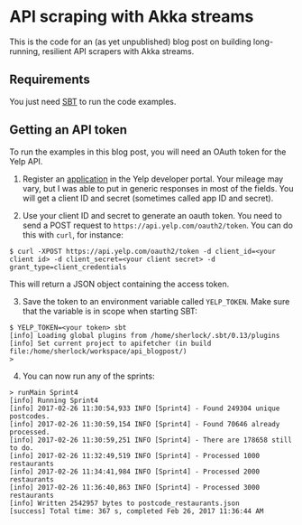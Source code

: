 
# API scraping with Akka streams

This is the code for an (as yet unpublished) blog post on building long-running, resilient API scrapers with Akka streams.

## Requirements

You just need [SBT](http://www.scala-sbt.org) to run the code examples.

## Getting an API token

To run the examples in this blog post, you will need an OAuth token for the Yelp API. 

1. Register an [application](https://www.yelp.co.uk/developers/v3/manage_app) in the Yelp developer portal. Your mileage may vary, but I was able to put in generic responses in most of the fields. You will get a client ID and secret (sometimes called app ID and secret).

2. Use your client ID and secret to generate an oauth token. You need to send a POST request to `https://api.yelp.com/oauth2/token`. You can do this with `curl`, for instance:

```
$ curl -XPOST https://api.yelp.com/oauth2/token -d client_id=<your client id> -d client_secret=<your client secret> -d grant_type=client_credentials
```

This will return a JSON object containing the access token.

3. Save the token to an environment variable called `YELP_TOKEN`. Make sure that the variable is in scope when starting SBT:

```
$ YELP_TOKEN=<your token> sbt
[info] Loading global plugins from /home/sherlock/.sbt/0.13/plugins
[info] Set current project to apifetcher (in build file:/home/sherlock/workspace/api_blogpost/)
> 
```

4. You can now run any of the sprints:

```
> runMain Sprint4
[info] Running Sprint4
[info] 2017-02-26 11:30:54,933 INFO [Sprint4] - Found 249304 unique postcodes.
[info] 2017-02-26 11:30:59,154 INFO [Sprint4] - Found 70646 already processed.
[info] 2017-02-26 11:30:59,251 INFO [Sprint4] - There are 178658 still to do.
[info] 2017-02-26 11:32:49,519 INFO [Sprint4] - Processed 1000 restaurants
[info] 2017-02-26 11:34:41,984 INFO [Sprint4] - Processed 2000 restaurants
[info] 2017-02-26 11:36:40,863 INFO [Sprint4] - Processed 3000 restaurants
[info] Written 2542957 bytes to postcode_restaurants.json
[success] Total time: 367 s, completed Feb 26, 2017 11:36:44 AM
```
